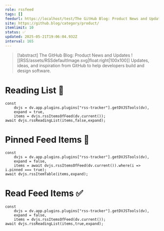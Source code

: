 ```yaml
---
role: rssfeed
tags: []
feedurl: https://localhost/test/The GitHub Blog꞉ Product News and Updates/feed.xml
site: https://github.blog/category/product/
itemlimit: 10
status: ✅
updated: 2025-05-21T19:06:04.932Z
interval: 165
---
```

> [!abstract] The GitHub Blog: Product News and Updates
> ![[RSS/assets/RSSdefaultImage.svg|float:right|100x100]] Updates, ideas, and inspiration from GitHub to help developers build and design software.

# Reading List 📑

~~~dataviewjs
const
	dvjs = dv.app.plugins.plugins["rss-tracker"].getDVJSTools(dv),
	expand = true,
	items = dvjs.rssItemsOfFeed(dv.current());
await dvjs.rssReadingList(items,false,expand);
~~~

# Pinned Feed Items 📍

~~~dataviewjs
const
	dvjs = dv.app.plugins.plugins["rss-tracker"].getDVJSTools(dv),
	expand = false,
	items = await dvjs.rssItemsOfFeed(dv.current()).where(i => i.pinned === true);
await dvjs.rssItemTable(items,expand);
~~~

# Read Feed Items ✅

~~~dataviewjs
const
	dvjs = dv.app.plugins.plugins["rss-tracker"].getDVJSTools(dv),
	expand = false,
	items = dvjs.rssItemsOfFeed(dv.current());
await dvjs.rssReadingList(items,true,expand);
~~~